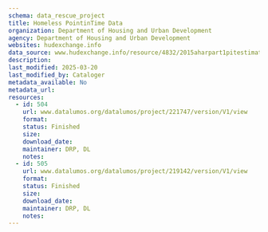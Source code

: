 ```yaml
---
schema: data_rescue_project 
title: Homeless PointinTime Data
organization: Department of Housing and Urban Development
agency: Department of Housing and Urban Development
websites: hudexchange.info
data_source: www.hudexchange.info/resource/4832/2015aharpart1pitestimatesofhomelessness/
description: 
last_modified: 2025-03-20
last_modified_by: Cataloger
metadata_available: No
metadata_url: 
resources:
  - id: 504
    url: www.datalumos.org/datalumos/project/221747/version/V1/view
    format: 
    status: Finished
    size: 
    download_date: 
    maintainer: DRP, DL
    notes: 
  - id: 505
    url: www.datalumos.org/datalumos/project/219142/version/V1/view
    format: 
    status: Finished
    size: 
    download_date: 
    maintainer: DRP, DL
    notes: 
---
```

